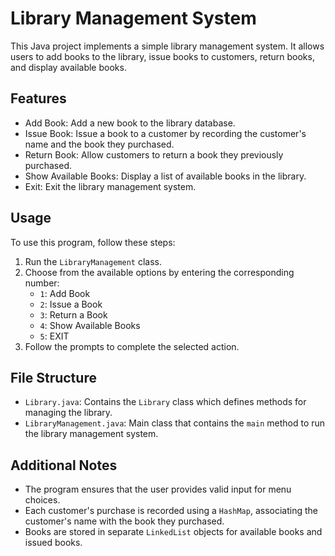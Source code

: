 # Library Management System

This Java project implements a simple library management system. It allows users to add books to the library, issue books to customers, return books, and display available books.

## Features

- Add Book: Add a new book to the library database.
- Issue Book: Issue a book to a customer by recording the customer's name and the book they purchased.
- Return Book: Allow customers to return a book they previously purchased.
- Show Available Books: Display a list of available books in the library.
- Exit: Exit the library management system.

## Usage

To use this program, follow these steps:

1. Run the `LibraryManagement` class.
2. Choose from the available options by entering the corresponding number:
   - `1`: Add Book
   - `2`: Issue a Book
   - `3`: Return a Book
   - `4`: Show Available Books
   - `5`: EXIT
3. Follow the prompts to complete the selected action.

## File Structure

- `Library.java`: Contains the `Library` class which defines methods for managing the library.
- `LibraryManagement.java`: Main class that contains the `main` method to run the library management system.

## Additional Notes

- The program ensures that the user provides valid input for menu choices.
- Each customer's purchase is recorded using a `HashMap`, associating the customer's name with the book they purchased.
- Books are stored in separate `LinkedList` objects for available books and issued books.

